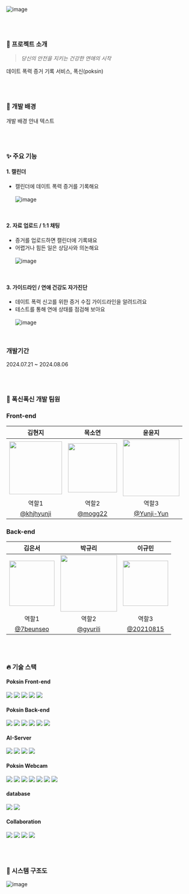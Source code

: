 
![image](https://github.com/user-attachments/assets/04740d56-d384-4ec3-875d-99ea8a8d4490)




<br><br>
### 📙 프로젝트 소개
>*당신의 안전을 지키는 건강한 연애의 시작* <br>

데이트 폭력 증거 기록 서비스, 폭신(poksin)

<br><br>

### 🙌 개발 배경
개발 배경 안내 텍스트

<br><br>

### ✨ 주요 기능
#### 1. 캘린더
* 캘린더에 데이트 폭력 증거를 기록해요<br><br>
![image](https://github.com/user-attachments/assets/576efe20-6fcf-47d1-b91e-26f6c6906c02)

<br>

#### 2. 자료 업로드 / 1:1 채팅
* 증거를 업로드하면 캘린더에 기록돼요<br>
* 어렵거나 힘든 일은 상담사와 의논해요<br><br>
![image](https://github.com/user-attachments/assets/d4cbc6de-36b6-4ee3-8c95-9a09266fe10b)

<br>

#### 3. 가이드라인 / 연애 건강도 자가진단
* 데이트 폭력 신고를 위한 증거 수집 가이드라인을 알려드려요<br>
* 테스트를 통해 연애 상태를 점검해 보아요<br><br>
![image](https://github.com/user-attachments/assets/91ef8908-64fb-4628-933d-be8186c364d2)

<br>


### 개발기간
2024.07.21 ~ 2024.08.06

<br><br>

### 🦁 폭신폭신 개발 팀원

### Front-end

| <center> 김현지 </center>                                                                          | <center> 목소연 </center>                                                                         | <center> 윤윤지 </center> |
|---------------------------------------------------------------------------------------------------|---------------------------------------------------------------------------------------------------|---------------------------------------|
| <center> <img width="140px" src="https://github.com/user-attachments/assets/d39b3597-7c74-4dc5-8cb7-e984cef5b66c"></center> | <center> <img width="130px" src="https://github.com/user-attachments/assets/ffdbe72a-54a3-4a47-98c1-dc5bb004224e"></center> | <center> <img width="150px" src="https://github.com/user-attachments/assets/d2c82e9f-1769-4118-b068-01382584d74b"></center> |
| <center> 역할1 </center>                                                                            | <center> 역할2 </center>                                                                           | <center> 역할3 </center>               |
| <center> [@khjhyunji](https://github.com/khjhyunji) </center>                                   | <center> [@mogg22](https://github.com/mogg22) </center>                                           | <center> [@Yunji-Yun](https://github.com/Yunji-Yun) </center> |

### Back-end

| <center> 김은서 </center>                                                                         | <center> 박규리 </center>                                                                         | <center> 이규민 </center> |
|---------------------------------------------------------------------------------------------------|---------------------------------------------------------------------------------------------------|---------------------------------------|
| <center> <center> <img width="120px" src="https://github.com/user-attachments/assets/75d81142-9c9f-4bf8-91ca-27348c5b9832"></center> | <center> <img width="150px" src="https://github.com/user-attachments/assets/0fc4b4d3-5a84-4081-9df7-2f6c38cb0a79"></center> | <center> <img width="120px" src="https://github.com/user-attachments/assets/b28cb648-3726-41f0-b173-6cc0b0621c84"></center> |
| <center> 역할1 </center>                                                                            | <center> 역할2 </center>                                                                         | <center> 역할3 </center>               |
| <center> [@7beunseo](https://github.com/7beunseo) </center>                                          |<center> [@gyurili](https://github.com/gyurili) </center>                                       | <center> [@20210815](https://github.com/20210815) </center> |

<br><br>


### 🔥 기술 스택

####  ️Poksin Front-end
<img src="https://img.shields.io/badge/HTML5-E34F26?style=for-the-badge&logo=HTML5&logoColor=white"/> <img src="https://img.shields.io/badge/CSS3-1572B6?style=for-the-badge&logo=CSS3&logoColor=white"/> <img src="https://img.shields.io/badge/JavaScript-F7DF1E?style=for-the-badge&logo=JavaScript&logoColor=white"/>
<img src="https://img.shields.io/badge/React-61DAFB?style=for-the-badge&logo=React&logoColor=white"/> <img src="https://img.shields.io/badge/netlify-00C7B7?style=for-the-badge&logo=netlify&logoColor=white"/>

#### Poksin Back-end
<img src="https://img.shields.io/badge/java-007396?style=for-the-badge&logo=java&logoColor=white"> <img src="https://img.shields.io/badge/spring Boot-6DB33F?style=for-the-badge&logo=springboot&logoColor=white"> <img src="https://img.shields.io/badge/JPA-6DB33F?style=for-the-badge&logo=JPA&logoColor=white"/>
<img src="https://img.shields.io/badge/Ubuntu-E95420?style=for-the-badge&logo=Ubuntu&logoColor=white"/>   <img src="https://img.shields.io/badge/amazonec2-FF9900?style=for-the-badge&logo=amazonec2&logoColor=white"/>
<img src="https://img.shields.io/badge/Docker-2496ED?style=for-the-badge&logo=Docker&logoColor=white">

#### AI-Server
<img src="https://img.shields.io/badge/python-3776AB?style=for-the-badge&logo=python&logoColor=white"> <img src="https://img.shields.io/badge/fastapi-009688?style=for-the-badge&logo=fastapi&logoColor=white"> 
<img src="https://img.shields.io/badge/Ubuntu-E95420?style=for-the-badge&logo=Ubuntu&logoColor=white"/>  <img src="https://img.shields.io/badge/amazonec2-FF9900?style=for-the-badge&logo=amazonec2&logoColor=white"/>

#### Poksin Webcam
<img src="https://img.shields.io/badge/HTML5-E34F26?style=for-the-badge&logo=HTML5&logoColor=white"/> <img src="https://img.shields.io/badge/CSS3-1572B6?style=for-the-badge&logo=CSS3&logoColor=white"/> <img src="https://img.shields.io/badge/JavaScript-F7DF1E?style=for-the-badge&logo=JavaScript&logoColor=white"/>
<img src="https://img.shields.io/badge/python-3776AB?style=for-the-badge&logo=python&logoColor=white"> <img src="https://img.shields.io/badge/django-092E20?style=for-the-badge&logo=django&logoColor=white"> <img src="https://img.shields.io/badge/Ubuntu-E95420?style=for-the-badge&logo=Ubuntu&logoColor=white"/> <img src="https://img.shields.io/badge/amazonec2-FF9900?style=for-the-badge&logo=amazonec2&logoColor=white"/>


#### database
<img src="https://img.shields.io/badge/MySQL-4479A1?style=for-the-badge&logo=MySQL&logoColor=white"/> <img src="https://img.shields.io/badge/amazonrds-527FFF?style=for-the-badge&logo=amazonrds&logoColor=white"/>

#### Collaboration
<img src="https://img.shields.io/badge/Github-black?style=for-the-badge&logo=Github&logoColor=white"/> <img src="https://img.shields.io/badge/Discord-5865F2?style=for-the-badge&logo=Discord&logoColor=white"/> <img src="https://img.shields.io/badge/Figma-F24E1E?style=for-the-badge&logo=Figma&logoColor=white"/> <img src="https://img.shields.io/badge/Notion-black?style=for-the-badge&logo=Notion&logoColor=white"/>

<br><br>

### 🧬 시스템 구조도
![image](https://github.com/user-attachments/assets/3a232ab3-9a57-47d6-9da4-f5863d955b69)
